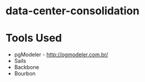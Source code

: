 # data-center-consolidation

# Tools Used
* pgModeler - http://pgmodeler.com.br/
* Sails
* Backbone
* Bourbon

